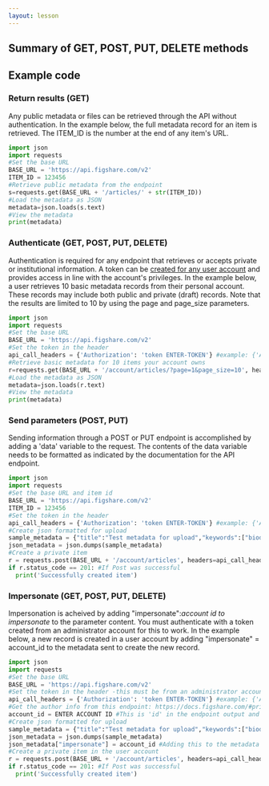 ```yaml
---
layout: lesson
---
```


## Summary of GET, POST, PUT, DELETE methods 

## Example code

### Return results (GET)

Any public metadata or files can be retrieved through the API without authentication. In the example below, the full metadata record for an item is retrieved. The ITEM_ID is the number at the end of any item's URL.

```py
import json
import requests
#Set the base URL
BASE_URL = 'https://api.figshare.com/v2'
ITEM_ID = 123456
#Retrieve public metadata from the endpoint
s=requests.get(BASE_URL + '/articles/' + str(ITEM_ID))
#Load the metadata as JSON
metadata=json.loads(s.text)
#View the metadata
print(metadata)
```


### Authenticate (GET, POST, PUT, DELETE)

Authentication is required for any endpoint that retrieves or accepts private or institutional information. A token can be [created for any user account](https://help.figshare.com/article/how-to-get-a-personal-token) and provides access in line with the account's privileges. In the example below, a user retrieves 10 basic metadata records from their personal account. These records may include both public and private (draft) records. Note that the results are limited to 10 by using the page and page_size parameters. 

```py
import json
import requests
#Set the base URL
BASE_URL = 'https://api.figshare.com/v2'
#Set the token in the header
api_call_headers = {'Authorization': 'token ENTER-TOKEN'} #example: {'Authorization': 'token dkd8rskjdkfiwi49hgkw...'}
#Retrieve basic metadata for 10 items your account owns
r=requests.get(BASE_URL + '/account/articles/?page=1&page_size=10', headers=api_call_headers)
#Load the metadata as JSON
metadata=json.loads(r.text)
#View the metadata
print(metadata)
```

### Send parameters (POST, PUT)

Sending information through a POST or PUT endpoint is accomplished by adding a 'data' variable to the request. The contents of the data variable needs to be formatted as indicated by the documentation for the API endpoint. 

```py
import json
import requests
#Set the base URL and item id
BASE_URL = 'https://api.figshare.com/v2'
ITEM_ID = 123456
#Set the token in the header
api_call_headers = {'Authorization': 'token ENTER-TOKEN'} #example: {'Authorization': 'token dkd8rskjdkfiwi49hgkw...'}
#Create json formatted for upload
sample_metadata = {"title":"Test metadata for upload","keywords":["biodiversity","invertebrate"]}
json_metadata = json.dumps(sample_metadata)
#Create a private item
r = requests.post(BASE_URL + '/account/articles', headers=api_call_headers, data = json_metadata)
if r.status_code == 201: #If Post was successful
  print('Successfully created item')
```

### Impersonate (GET, POST, PUT, DELETE)

Impersonation is acheived by adding "impersonate":*account id to impersonate* to the parameter content. You must authenticate with a token created from an administrator account for this to work. In the example below, a new record is created in a user account by adding "impersonate" = account_id to the metadata sent to create the new record.

```py
import json
import requests
#Set the base URL
BASE_URL = 'https://api.figshare.com/v2'
#Set the token in the header -this must be from an administrator account for impersonation
api_call_headers = {'Authorization': 'token ENTER-TOKEN'} #example: {'Authorization': 'token dkd8rskjdkfiwi49hgkw...'}
#Get the author info from this endpoint: https://docs.figshare.com/#private_institution_accounts_list
account_id = ENTER ACCOUNT ID #This is 'id' in the endpoint output and is the account id for impersonation
#Create json formatted for upload
sample_metadata = {"title":"Test metadata for upload","keywords":["biodiversity","invertebrate"]}
json_metadata = json.dumps(sample_metadata)
json_metadata["impersonate"] = account_id #Adding this to the metadata for upload enables impersonation
#Create a private item in the user account
r = requests.post(BASE_URL + '/account/articles', headers=api_call_headers, data = json_metadata)
if r.status_code == 201: #If Post was successful
  print('Successfully created item')
```

